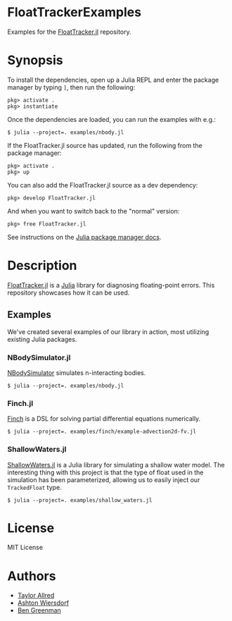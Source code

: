 # FloatTrackerExamples

Examples for the [FloatTracker.jl](https://github.com/utahplt/FloatTracker.jl) repository.

# Synopsis

To install the dependencies, open up a Julia REPL and enter the package manager by typing `]`, then run the following:

```
pkg> activate .
pkg> instantiate
```

Once the dependencies are loaded, you can run the examples with e.g.:

```
$ julia --project=. examples/nbody.jl
```

If the FloatTracker.jl source has updated, run the following from the package manager:

```
pkg> activate .
pkg> up
```

You can also add the FloatTracker.jl source as a dev dependency:

```
pkg> develop FloatTracker.jl
```

And when you want to switch back to the "normal" version:

```
pkg> free FloatTracker.jl
```

See instructions on the [Julia package manager docs](https://pkgdocs.julialang.org/v1/getting-started/#Modifying-A-Dependency).

# Description

[FloatTracker.jl](https://github.com/utahplt/FloatTracker.jl) is a [Julia](https://julialang.org) library for diagnosing floating-point errors. This repository showcases how it can be used.

## Examples

We've created several examples of our library in action, most utilizing existing Julia packages.

### NBodySimulator.jl

[NBodySimulator](https://github.com/SciML/NBodySimulator.jl) simulates n-interacting bodies.

```
$ julia --project=. examples/nbody.jl
```

### Finch.jl

[Finch](https://github.com/paralab/finch) is a DSL for solving partial differential equations numerically.

```
$ julia --project=. examples/finch/example-advection2d-fv.jl
```

### ShallowWaters.jl

[ShallowWaters.jl](https://github.com/milankl/shallowwaters.jl) is a Julia library for simulating a shallow water model. The interesting thing with this project is that the type of float used in the simulation has been parameterized, allowing us to easily inject our `TrackedFloat` type.

```
$ julia --project=. examples/shallow_waters.jl
```

# License

MIT License

# Authors

 - [Taylor Allred](https://github.com/tcallred)
 - [Ashton Wiersdorf](https://github.com/ashton314)
 - [Ben Greenman](https://github.com/bennn)
